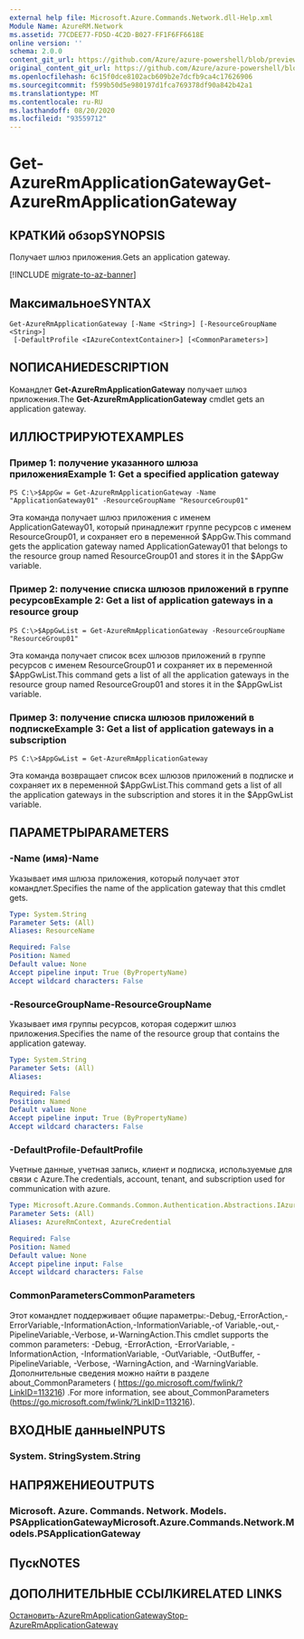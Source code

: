 ```yaml
---
external help file: Microsoft.Azure.Commands.Network.dll-Help.xml
Module Name: AzureRM.Network
ms.assetid: 77CDEE77-FD5D-4C2D-B027-FF1F6FF6618E
online version: ''
schema: 2.0.0
content_git_url: https://github.com/Azure/azure-powershell/blob/preview/src/ResourceManager/Network/Commands.Network/help/Get-AzureRmApplicationGateway.md
original_content_git_url: https://github.com/Azure/azure-powershell/blob/preview/src/ResourceManager/Network/Commands.Network/help/Get-AzureRmApplicationGateway.md
ms.openlocfilehash: 6c15f0dce8102acb609b2e7dcfb9ca4c17626906
ms.sourcegitcommit: f599b50d5e980197d1fca769378df90a842b42a1
ms.translationtype: MT
ms.contentlocale: ru-RU
ms.lasthandoff: 08/20/2020
ms.locfileid: "93559712"
---
```

# <span data-ttu-id="bc04b-101">Get-AzureRmApplicationGateway</span><span class="sxs-lookup"><span data-stu-id="bc04b-101">Get-AzureRmApplicationGateway</span></span>

## <span data-ttu-id="bc04b-102">КРАТКИй обзор</span><span class="sxs-lookup"><span data-stu-id="bc04b-102">SYNOPSIS</span></span>
<span data-ttu-id="bc04b-103">Получает шлюз приложения.</span><span class="sxs-lookup"><span data-stu-id="bc04b-103">Gets an application gateway.</span></span>

[!INCLUDE [migrate-to-az-banner](../../includes/migrate-to-az-banner.md)]

## <span data-ttu-id="bc04b-104">Максимальное</span><span class="sxs-lookup"><span data-stu-id="bc04b-104">SYNTAX</span></span>

```
Get-AzureRmApplicationGateway [-Name <String>] [-ResourceGroupName <String>]
 [-DefaultProfile <IAzureContextContainer>] [<CommonParameters>]
```

## <span data-ttu-id="bc04b-105">NОПИСАНИЕ</span><span class="sxs-lookup"><span data-stu-id="bc04b-105">DESCRIPTION</span></span>
<span data-ttu-id="bc04b-106">Командлет **Get-AzureRmApplicationGateway** получает шлюз приложения.</span><span class="sxs-lookup"><span data-stu-id="bc04b-106">The **Get-AzureRmApplicationGateway** cmdlet gets an application gateway.</span></span>

## <span data-ttu-id="bc04b-107">ИЛЛЮСТРИРУЮТ</span><span class="sxs-lookup"><span data-stu-id="bc04b-107">EXAMPLES</span></span>

### <span data-ttu-id="bc04b-108">Пример 1: получение указанного шлюза приложения</span><span class="sxs-lookup"><span data-stu-id="bc04b-108">Example 1: Get a specified application gateway</span></span>
```
PS C:\>$AppGw = Get-AzureRmApplicationGateway -Name "ApplicationGateway01" -ResourceGroupName "ResourceGroup01"
```

<span data-ttu-id="bc04b-109">Эта команда получает шлюз приложения с именем ApplicationGateway01, который принадлежит группе ресурсов с именем ResourceGroup01, и сохраняет его в переменной $AppGw.</span><span class="sxs-lookup"><span data-stu-id="bc04b-109">This command gets the application gateway named ApplicationGateway01 that belongs to the resource group named ResourceGroup01 and stores it in the $AppGw variable.</span></span>

### <span data-ttu-id="bc04b-110">Пример 2: получение списка шлюзов приложений в группе ресурсов</span><span class="sxs-lookup"><span data-stu-id="bc04b-110">Example 2: Get a list of application gateways in a resource group</span></span>
```
PS C:\>$AppGwList = Get-AzureRmApplicationGateway -ResourceGroupName "ResourceGroup01"
```

<span data-ttu-id="bc04b-111">Эта команда получает список всех шлюзов приложений в группе ресурсов с именем ResourceGroup01 и сохраняет их в переменной $AppGwList.</span><span class="sxs-lookup"><span data-stu-id="bc04b-111">This command gets a list of all the application gateways in the resource group named ResourceGroup01 and stores it in the $AppGwList variable.</span></span>

### <span data-ttu-id="bc04b-112">Пример 3: получение списка шлюзов приложений в подписке</span><span class="sxs-lookup"><span data-stu-id="bc04b-112">Example 3: Get a list of application gateways in a subscription</span></span>
```
PS C:\>$AppGwList = Get-AzureRmApplicationGateway
```

<span data-ttu-id="bc04b-113">Эта команда возвращает список всех шлюзов приложений в подписке и сохраняет их в переменной $AppGwList.</span><span class="sxs-lookup"><span data-stu-id="bc04b-113">This command gets a list of all the application gateways in the subscription and stores it in the $AppGwList variable.</span></span>

## <span data-ttu-id="bc04b-114">ПАРАМЕТРЫ</span><span class="sxs-lookup"><span data-stu-id="bc04b-114">PARAMETERS</span></span>

### <span data-ttu-id="bc04b-115">-Name (имя)</span><span class="sxs-lookup"><span data-stu-id="bc04b-115">-Name</span></span>
<span data-ttu-id="bc04b-116">Указывает имя шлюза приложения, который получает этот командлет.</span><span class="sxs-lookup"><span data-stu-id="bc04b-116">Specifies the name of the application gateway that this cmdlet gets.</span></span>

```yaml
Type: System.String
Parameter Sets: (All)
Aliases: ResourceName

Required: False
Position: Named
Default value: None
Accept pipeline input: True (ByPropertyName)
Accept wildcard characters: False
```

### <span data-ttu-id="bc04b-117">-ResourceGroupName</span><span class="sxs-lookup"><span data-stu-id="bc04b-117">-ResourceGroupName</span></span>
<span data-ttu-id="bc04b-118">Указывает имя группы ресурсов, которая содержит шлюз приложения.</span><span class="sxs-lookup"><span data-stu-id="bc04b-118">Specifies the name of the resource group that contains the application gateway.</span></span>

```yaml
Type: System.String
Parameter Sets: (All)
Aliases: 

Required: False
Position: Named
Default value: None
Accept pipeline input: True (ByPropertyName)
Accept wildcard characters: False
```

### <span data-ttu-id="bc04b-119">-DefaultProfile</span><span class="sxs-lookup"><span data-stu-id="bc04b-119">-DefaultProfile</span></span>
<span data-ttu-id="bc04b-120">Учетные данные, учетная запись, клиент и подписка, используемые для связи с Azure.</span><span class="sxs-lookup"><span data-stu-id="bc04b-120">The credentials, account, tenant, and subscription used for communication with azure.</span></span>

```yaml
Type: Microsoft.Azure.Commands.Common.Authentication.Abstractions.IAzureContextContainer
Parameter Sets: (All)
Aliases: AzureRmContext, AzureCredential

Required: False
Position: Named
Default value: None
Accept pipeline input: False
Accept wildcard characters: False
```

### <span data-ttu-id="bc04b-121">CommonParameters</span><span class="sxs-lookup"><span data-stu-id="bc04b-121">CommonParameters</span></span>
<span data-ttu-id="bc04b-122">Этот командлет поддерживает общие параметры:-Debug,-ErrorAction,-ErrorVariable,-InformationAction,-InformationVariable,-of Variable,-out,-PipelineVariable,-Verbose, и-WarningAction.</span><span class="sxs-lookup"><span data-stu-id="bc04b-122">This cmdlet supports the common parameters: -Debug, -ErrorAction, -ErrorVariable, -InformationAction, -InformationVariable, -OutVariable, -OutBuffer, -PipelineVariable, -Verbose, -WarningAction, and -WarningVariable.</span></span> <span data-ttu-id="bc04b-123">Дополнительные сведения можно найти в разделе about_CommonParameters ( https://go.microsoft.com/fwlink/?LinkID=113216) .</span><span class="sxs-lookup"><span data-stu-id="bc04b-123">For more information, see about_CommonParameters (https://go.microsoft.com/fwlink/?LinkID=113216).</span></span>

## <span data-ttu-id="bc04b-124">ВХОДНЫЕ данные</span><span class="sxs-lookup"><span data-stu-id="bc04b-124">INPUTS</span></span>

### <span data-ttu-id="bc04b-125">System. String</span><span class="sxs-lookup"><span data-stu-id="bc04b-125">System.String</span></span>

## <span data-ttu-id="bc04b-126">НАПРЯЖЕНИЕ</span><span class="sxs-lookup"><span data-stu-id="bc04b-126">OUTPUTS</span></span>

### <span data-ttu-id="bc04b-127">Microsoft. Azure. Commands. Network. Models. PSApplicationGateway</span><span class="sxs-lookup"><span data-stu-id="bc04b-127">Microsoft.Azure.Commands.Network.Models.PSApplicationGateway</span></span>

## <span data-ttu-id="bc04b-128">Пуск</span><span class="sxs-lookup"><span data-stu-id="bc04b-128">NOTES</span></span>

## <span data-ttu-id="bc04b-129">ДОПОЛНИТЕЛЬНЫЕ ССЫЛКИ</span><span class="sxs-lookup"><span data-stu-id="bc04b-129">RELATED LINKS</span></span>

[<span data-ttu-id="bc04b-130">Остановить-AzureRmApplicationGateway</span><span class="sxs-lookup"><span data-stu-id="bc04b-130">Stop-AzureRmApplicationGateway</span></span>](./Stop-AzureRmApplicationGateway.md)



